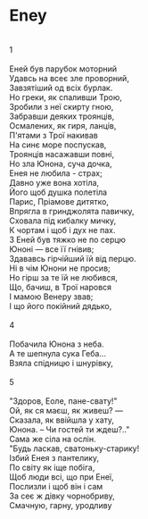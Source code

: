 ﻿# Eney <br />
<br/>
1 <br/>
<br/>
Еней був парубок моторний <br />
Удавсь на всеє зле проворний, <br />
Завзятіший од всіх бурлак. <br />
Но греки, як спаливши Трою, <br />
Зробили з неї скирту гною,    <br />
Забравши деяких троянців, <br/>
Осмалених, як гиря, ланців, <br />
П'ятами з Трої накивав  <br />
На синє море поспускав, <br />
Троянців насажавши повні, <br />
Но зла Юнона, суча дочка, <br />
Енея не любила - страх; <br />
Давно уже вона хотіла, <br />
Його щоб душка полетіла <br />
Парис, Пріамове дитятко, <br />
Впрягла в гринджолята павичку, <br />
Сховала під кибалку мичку, <br />
К чортам і щоб і дух не пах. <br />
3 Еней був тяжко не по серцю <br />
Юноні — все її гнівив; <br />
Здававсь гірчійший їй від перцю. <br/>
Ні в чім Юнони не просив; <br />
Но гірш за те їй не любився, <br />
Що, бачиш, в Трої наровся <br />
І мамою Венеpу звав; <br />
І що його покійний дядько, <br />
<br/>
4 <br/>
<br/>
Побачила Юнона з неба. <br/>
А те шепнула сука Геба... <br />
Взяла спідницю і шнурівку, <br />
<br/>
5 <br/>
<br/>
"Здоров, Еоле, пане-свату!" <br />
Ой, як ся маєш, як живеш? — <br />
Сказала, як ввійшла у хату, <br />
Юнона. – Чи гостей ти ждеш?.."<br/>
Сама же сіла на ослін. <br />
"Будь ласкав, сватоньку-старику! <br />
Ізбий Енея з пантелику, <br />
По світу як іще побіга, <br />
Щоб люди всі, що при Енеї, <br />
Послизли і щоб він і сам <br />
За сеє ж дівку чорнобриву, <br />
Смачную, гарну, уродливу <br />

